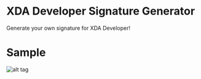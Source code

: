 XDA Developer Signature Generator
=======================

Generate your own signature for XDA Developer!


Sample
========
![alt tag](https://raw.github.com/shaunidiot/xda_signature_generator/master/img/sample.png)
